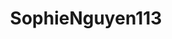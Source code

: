 ---
title: SophieNguyen113
github: https://github.com/SophieNguyen113
mode: dark
transition: 3s
archetype:
- GIF
---